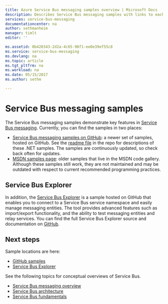 ```yaml
---
title: Azure Service Bus messaging samples overview | Microsoft Docs
description: Describes Service Bus messaging samples with links to each
services: service-bus-messaging
documentationcenter: na
author: sethmanheim
manager: timlt
editor: ''

ms.assetid: 0b420343-2d2a-4c65-98f1-ee0e39ef55c8
ms.service: service-bus-messaging
ms.devlang: na
ms.topic: article
ms.tgt_pltfrm: na
ms.workload: na
ms.date: 05/15/2017
ms.author: sethm

---
```

# Service Bus messaging samples

The Service Bus messaging samples demonstrate key features in [Service Bus messaging](https://azure.microsoft.com/services/service-bus/). Currently, you can find the samples in two places:

- [Service Bus messaging samples on GitHub](https://github.com/Azure/azure-service-bus/tree/master/samples/DotNet): a newer set of samples, hosted on GitHub. See the [readme file](https://github.com/Azure/azure-service-bus/blob/master/samples/DotNet/Microsoft.ServiceBus.Messaging/README.md) in the repo for descriptions of these .NET samples. The samples are continuously updated, so check back often for updates.
- [MSDN samples page](https://code.msdn.microsoft.com/site/search?query=service%20bus&f%5B0%5D.Value=service%20bus&f%5B0%5D.Type=SearchText&ac=5): older samples that live in the MSDN code gallery. Although these samples still work, they are not maintained and may be outdated with respect to current recommended programming practices.
 
## Service Bus Explorer

In addition, the [Service Bus Explorer](https://github.com/paolosalvatori/ServiceBusExplorer) is a sample hosted on GitHub that enables you to connect to a Service Bus service namespace and easily manage messaging entities. The tool provides advanced features such as import/export functionality, and the ability to test messaging entities and relay services. You can find the full Service Bus Explorer source and documentation on [GitHub](https://github.com/paolosalvatori/ServiceBusExplorer).

## Next steps

Sample locations are here:

- [GitHub samples](https://github.com/Azure/azure-service-bus/tree/master/samples)
- [Service Bus Explorer](https://github.com/paolosalvatori/ServiceBusExplorer)

See the following topics for conceptual overviews of Service Bus.

* [Service Bus messaging overview](service-bus-messaging-overview.md)
* [Service Bus architecture](service-bus-architecture.md)
* [Service Bus fundamentals](service-bus-fundamentals-hybrid-solutions.md)


